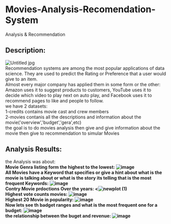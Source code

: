 # Movies-Analysis-Recomendation-System
Analysis &amp; Recommendation 

## Description:
![Untitled jpg](https://user-images.githubusercontent.com/94745919/206186895-60b9ea24-23c2-4ab2-b2a6-892218f993dd.png)
<br/>
Recommendation systems are among the most popular applications of data science. They are used to predict the Rating or Preference that a user would give to an item.
<br/>
Almost every major company has applied them in some form or the other: Amazon uses it to suggest products to customers, YouTube uses it to decide which video to play next on auto play, and Facebook uses it to recommend pages to like and people to follow.
<br/>
we have 2 datasets:
<br/>
1-credits contains movie cast and crew members
<br/>
2-movies contanis all the descriptions and information about the movie('overview','budget','gera',etc)
<br/>
the goal is to do movies analysis then give and give information about the movie then give to recommendation to simular Movies
## Analysis Results:
the Analysis was about:
<br/>
**Movie Genra listing form the highest to the lowest:
![image](https://user-images.githubusercontent.com/94745919/206838008-08e32634-dfda-4e80-b7f9-30d0411c9ff3.png)
<br/>
All Movies have a Keyword that specifies or give a hint about what is the movie is talking about or what is the story its telling 
that is the most frequent Keywords:
![image](https://user-images.githubusercontent.com/94745919/206839381-efc3e44e-d3bc-445a-8a5d-695449d5e57b.png)
<br/>
Contry Movie prdoctions Over the years:
<![newplot (1)](https://user-images.githubusercontent.com/94745919/206839330-3caf8966-627e-406f-87d7-b5bd0e4e322a.png)
<br/>
Highest vote counts movies:
![image](https://user-images.githubusercontent.com/94745919/206841278-032f3e15-2869-4c28-bf8e-d491237c3f25.png)
<br/>
Highest 20 Movie in popularity:
![image](https://user-images.githubusercontent.com/94745919/206841582-1c434da5-f6c0-40b0-a9c1-18583656ea65.png)
<br/>
Now lets see th badget ranges and what is the most frequent one for a budget:
![image](https://user-images.githubusercontent.com/94745919/206841408-c9343be9-3390-45e7-8e15-f76dae656c8e.png)
<br/>
the relationship between the buget and revenue:
![image](https://user-images.githubusercontent.com/94745919/206841707-9d12bcbc-8380-4ef9-b9b9-176c71229aae.png)**



